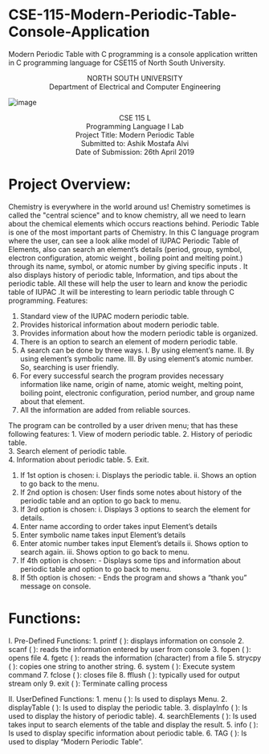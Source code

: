# CSE-115-Modern-Periodic-Table-Console-Application
Modern Periodic Table with C programming is a console application written in C programming language for CSE115 of North South University. 

<p align="center">
   NORTH SOUTH UNIVERSITY<br>
   Department of Electrical and Computer Engineering
   
   ![image](https://user-images.githubusercontent.com/63312173/169691415-09dddee0-04c9-4411-911f-f0e02282f318.png)
   
</p>
<p align="center">
   CSE 115 L<br>
   Programming Language I Lab<br>
   Project Title: Modern Periodic Table<br>
   Submitted to: Ashik Mostafa Alvi<br>
   Date of Submission: 26th April 2019<br>
 <p>

# Project Overview:
Chemistry is everywhere in the world around us! Chemistry sometimes is called the "central science" and to know chemistry, all we need to learn about the chemical elements which occurs reactions behind. Periodic Table is one of the most important parts of Chemistry.  In this C language program where the user, can see a look alike model of IUPAC Periodic Table of Elements, also can search an element’s details (period, group, symbol, electron configuration, atomic weight , boiling point and melting point.) through its name, symbol, or atomic number by  giving specific inputs . It also displays history of periodic table, Information, and tips about the periodic table. All these will help the user to learn and know the periodic table of IUPAC .It will be interesting to learn periodic table through C programming.
Features:<br>
1. Standard view of the IUPAC modern periodic table.
2. Provides historical information about modern periodic table.  
3. Provides information about how the modern periodic table is organized.
4. There is an option to search an element of modern periodic table. 
5. A search can be done by three ways.
      I.	By using element’s name.
      II.	By using element’s symbolic name.
      III.	By using element’s atomic number.
So, searching is user friendly.
6. For every successful search the program provides necessary information like name, origin of name, atomic weight, melting point, boiling point, electronic configuration, period number, and group name about that element.
7. All the information are added from reliable sources.  
    
The program can be controlled by a user driven menu; that has these following features: 
      1. View of modern periodic table.
      2. History of periodic table.   
      3. Search element of periodic table.  
      4. Information about periodic table.
      5. Exit.   
    
1. If 1st option is chosen:
          i. Displays the periodic table.
         ii. Shows an option to go back to the menu.
2. If 2nd option is chosen:
         User finds some notes about history of the periodic table and an option to go back to menu. 
3. If 3rd option is chosen:
          i. Displays 3 options to search the element for details.
1. Enter name according to order   takes input   Element’s details
2. Enter symbolic name   takes input      Element’s details                       
3. Enter atomic number   takes input   Element’s details
          ii. Shows option to search again.
         iii. Shows option to go back to menu.
4. If 4th option is chosen:
          - Displays some tips and information about periodic table and option to go back to menu.
5. If 5th option is chosen:
          - Ends the program and shows a “thank you” message on console.

# Functions: 
I. Pre-Defined Functions:
      1. printf ( ): displays information on console
      2. scanf ( ): reads the information entered by user from console
      3. fopen ( ): opens file
      4. fgetc ( ): reads the information (character) from a file
      5. strycpy ( ): copies one string to another string.
      6. system ( ): Execute system command
      7. fclose ( ): closes file
      8. fflush ( ):  typically used for output stream only
      9. exit ( ):   Terminate calling process
               
II. UserDefined Functions:
      1.	menu ( ): Is used to displays Menu.
      2.	displayTable ( ): Is used to display the periodic table.
      3.	displayInfo ( ): Is used to display the history of periodic table).
      4.	searchElements ( ): Is used takes input to search elements of the table and display the result. 
      5.	info ( ): Is used to display specific information about periodic table.
      6.	TAG ( ): Is used to display “Modern Periodic Table”.
